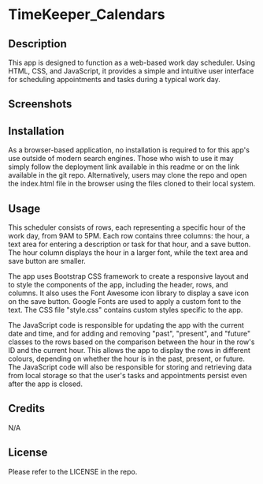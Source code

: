 # TimeKeeper_Calendars

## Description

This app is designed to function as a web-based work day scheduler. Using HTML, CSS, and JavaScript, it provides a simple and intuitive user interface for scheduling appointments and tasks during a typical work day. 

## Screenshots

## Installation

As a browser-based application, no installation is required to for this app's use outside of modern search engines. Those who wish to use it may simply follow the deployment link available in this readme or on the link available in the git repo. Alternatively, users may clone the repo and open the index.html file in the browser using the files cloned to their local system.

## Usage
This scheduler consists of rows, each representing a specific hour of the work day, from 9AM to 5PM. Each row contains three columns: the hour, a text area for entering a description or task for that hour, and a save button. The hour column displays the hour in a larger font, while the text area and save button are smaller.

The app uses Bootstrap CSS framework to create a responsive layout and to style the components of the app, including the header, rows, and columns. It also uses the Font Awesome icon library to display a save icon on the save button. Google Fonts are used to apply a custom font to the text. The CSS file "style.css" contains custom styles specific to the app.

The JavaScript code is responsible for updating the app with the current date and time, and for adding and removing "past", "present", and "future" classes to the rows based on the comparison between the hour in the row's ID and the current hour. This allows the app to display the rows in different colours, depending on whether the hour is in the past, present, or future. The JavaScript code will also be responsible for storing and retrieving data from local storage so that the user's tasks and appointments persist even after the app is closed.

## Credits

N/A

## License

Please refer to the LICENSE in the repo.
